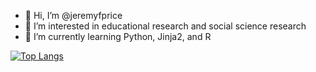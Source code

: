 - 👋 Hi, I’m @jeremyfprice
- 👀 I’m interested in educational research and social science research
- 🌱 I’m currently learning Python, Jinja2, and R

<p style="text-align: center;">

[![Top Langs](https://github-readme-stats.vercel.app/api/top-langs/?username=jeremyfprice&layout=compact&theme=calm)](https://github.com/jerermyfprice/github-readme-stats)

</p>
<!---
jeremyfprice/jeremyfprice is a ✨ special ✨ repository because its `README.md` (this file) appears on your GitHub profile.
You can click the Preview link to take a look at your changes.
--->

